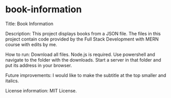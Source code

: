 # book-information

Title: Book Information

Description: This project displays books from a JSON file. The files in this project contain code provided by the Full Stack Development with MERN course with edits by me.

How to run: Download all files. Node.js is required. Use powershell and navigate to the folder with the downloads. Start a server in that folder and put its address in your browser.

Future improvements: I would like to make the subtitle at the top smaller and italics.

License information: MIT License.
